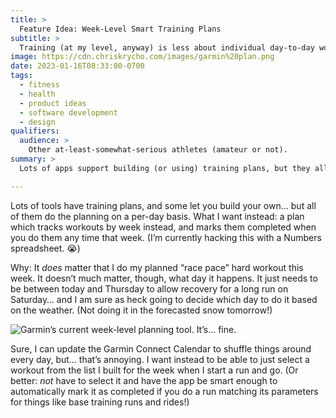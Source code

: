 ```yaml
---
title: >
  Feature Idea: Week-Level Smart Training Plans
subtitle: >
  Training (at my level, anyway) is less about individual day-to-day work and more about what I do each week. The tools should support that!
image: https://cdn.chriskrycho.com/images/garmin%20plan.png
date: 2023-01-16T08:33:00-0700
tags:
  - fitness
  - health
  - product ideas
  - software development
  - design
qualifiers:
  audience: >
    Other at-least-somewhat-serious athletes (amateur or not).
summary: >
  Lots of apps support building (or using) training plans, but they all work on a day-by-day basis, not a week-by-week basis. But that’s not how I work!

---
```


Lots of tools have training plans, and some let you build your own… but all of them do the planning on a per-day basis. What I want instead: a plan which tracks workouts by week instead, and marks them completed when you do them any time that week. (I’m currently hacking this with a Numbers spreadsheet. 😭)

Why:  It *does* matter that I do my planned “race pace” hard workout this week. It doesn’t much matter, though, what day it happens. It just needs to be between today and Thursday to allow recovery for a long run on Saturday… and I am sure as heck going to decide which day to do it based on the weather. (Not doing it in the forecasted snow tomorrow!)

![Garmin’s current week-level planning tool. It’s… fine.](https://cdn.chriskrycho.com/images/garmin%20plan.png)

Sure, I can update the Garmin Connect Calendar to shuffle things around every day, but… that’s annoying. I want instead to be able to just select a workout from the list I built for the week when I start a run and go. (Or better: *not* have to select it and have the app be smart enough to automatically mark it as completed if you do a run matching its parameters for things like base training runs and rides!)

